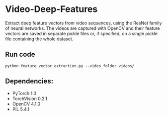 # Video-Deep-Features
Extract deep feature vectors from video sequences, using the ResNet family of neural networks. The videos are captured with OpenCV and their feature vectors are saved in separate pickle files or, if specified, on a single pickle file containing the whole dataset. 

## Run code

```shell
python feature_vector_extraction.py --video_folder videos/
```


## Dependencies:  
  
- PyTorch 1.0  
- TorchVision 0.2.1  
- OpenCV 4.1.0  
- PIL 5.4.1
